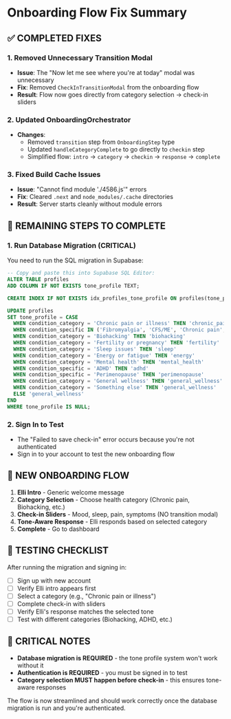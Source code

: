 # Onboarding Flow Fix Summary

## ✅ COMPLETED FIXES

### 1. Removed Unnecessary Transition Modal
- **Issue**: The "Now let me see where you're at today" modal was unnecessary
- **Fix**: Removed `CheckInTransitionModal` from the onboarding flow
- **Result**: Flow now goes directly from category selection → check-in sliders

### 2. Updated OnboardingOrchestrator
- **Changes**: 
  - Removed `transition` step from `OnboardingStep` type
  - Updated `handleCategoryComplete` to go directly to `checkin` step
  - Simplified flow: `intro` → `category` → `checkin` → `response` → `complete`

### 3. Fixed Build Cache Issues
- **Issue**: "Cannot find module './4586.js'" errors
- **Fix**: Cleared `.next` and `node_modules/.cache` directories
- **Result**: Server starts cleanly without module errors

## 🔧 REMAINING STEPS TO COMPLETE

### 1. Run Database Migration (CRITICAL)
You need to run the SQL migration in Supabase:

```sql
-- Copy and paste this into Supabase SQL Editor:
ALTER TABLE profiles
ADD COLUMN IF NOT EXISTS tone_profile TEXT;

CREATE INDEX IF NOT EXISTS idx_profiles_tone_profile ON profiles(tone_profile);

UPDATE profiles
SET tone_profile = CASE
  WHEN condition_category = 'Chronic pain or illness' THEN 'chronic_pain'
  WHEN condition_specific IN ('Fibromyalgia', 'CFS/ME', 'Chronic pain', 'Autoimmune condition') THEN 'chronic_pain'
  WHEN condition_category = 'Biohacking' THEN 'biohacking'
  WHEN condition_category = 'Fertility or pregnancy' THEN 'fertility'
  WHEN condition_category = 'Sleep issues' THEN 'sleep'
  WHEN condition_category = 'Energy or fatigue' THEN 'energy'
  WHEN condition_category = 'Mental health' THEN 'mental_health'
  WHEN condition_specific = 'ADHD' THEN 'adhd'
  WHEN condition_specific = 'Perimenopause' THEN 'perimenopause'
  WHEN condition_category = 'General wellness' THEN 'general_wellness'
  WHEN condition_category = 'Something else' THEN 'general_wellness'
  ELSE 'general_wellness'
END
WHERE tone_profile IS NULL;
```

### 2. Sign In to Test
- The "Failed to save check-in" error occurs because you're not authenticated
- Sign in to your account to test the new onboarding flow

## 🎯 NEW ONBOARDING FLOW

1. **Elli Intro** - Generic welcome message
2. **Category Selection** - Choose health category (Chronic pain, Biohacking, etc.)
3. **Check-in Sliders** - Mood, sleep, pain, symptoms (NO transition modal)
4. **Tone-Aware Response** - Elli responds based on selected category
5. **Complete** - Go to dashboard

## 🧪 TESTING CHECKLIST

After running the migration and signing in:

- [ ] Sign up with new account
- [ ] Verify Elli intro appears first
- [ ] Select a category (e.g., "Chronic pain or illness")
- [ ] Complete check-in with sliders
- [ ] Verify Elli's response matches the selected tone
- [ ] Test with different categories (Biohacking, ADHD, etc.)

## 🚨 CRITICAL NOTES

- **Database migration is REQUIRED** - the tone profile system won't work without it
- **Authentication is REQUIRED** - you must be signed in to test
- **Category selection MUST happen before check-in** - this ensures tone-aware responses

The flow is now streamlined and should work correctly once the database migration is run and you're authenticated.
